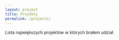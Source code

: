 ```yaml
---
layout: project
title: Projekty
permalink: /projects/
---
```


Lista największych projektów w których brałem udział.
